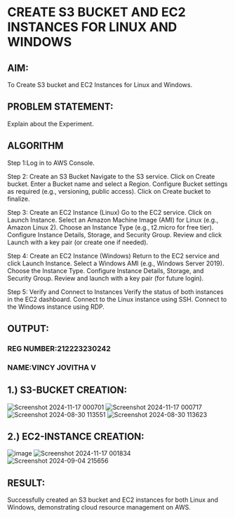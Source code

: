# CREATE S3 BUCKET AND EC2 INSTANCES FOR LINUX AND WINDOWS
## AIM:
   To Create S3 bucket and EC2 Instances for Linux and Windows.
## PROBLEM STATEMENT:
   Explain about the Experiment.

## ALGORITHM
 Step 1:Log in to AWS Console.

 Step 2: Create an S3 Bucket Navigate to the S3 service. Click on Create bucket. Enter a Bucket name and select a Region. Configure Bucket settings as required (e.g., versioning, public access). Click on Create bucket to finalize.

 Step 3: Create an EC2 Instance (Linux) Go to the EC2 service. Click on Launch Instance. Select an Amazon Machine Image (AMI) for Linux (e.g., Amazon Linux 2). Choose an Instance Type (e.g., t2.micro for free tier). Configure Instance Details, Storage, and Security Group. Review and click Launch with a key pair (or create one if needed).

 Step 4: Create an EC2 Instance (Windows) Return to the EC2 service and click Launch Instance. Select a Windows AMI (e.g., Windows Server 2019). Choose the Instance Type. Configure Instance Details, Storage, and Security Group. Review and launch with a key pair (for future login).

 Step 5: Verify and Connect to Instances Verify the status of both instances in the EC2 dashboard. Connect to the Linux instance using SSH. Connect to the Windows instance using RDP.


## OUTPUT:
### REG NUMBER:212223230242
### NAME:VINCY JOVITHA V
## 1.) S3-BUCKET CREATION:
![Screenshot 2024-11-17 000701](https://github.com/user-attachments/assets/bea06820-3b72-453c-becf-68c1e1b0f990)
![Screenshot 2024-11-17 000717](https://github.com/user-attachments/assets/d8e0dcb9-eff3-493e-b335-ed0dcc387e87)
![Screenshot 2024-08-30 113551](https://github.com/user-attachments/assets/78882c76-0b2d-49ec-b5cb-bcd4e84164bf)
![Screenshot 2024-08-30 113623](https://github.com/user-attachments/assets/e06023dd-b7cf-4ea5-856b-a37f6293b450)

## 2.) EC2-INSTANCE CREATION:
![image](https://github.com/user-attachments/assets/7edda2c6-42e3-4dcf-8184-902616654232)
![Screenshot 2024-11-17 001834](https://github.com/user-attachments/assets/ba984ba6-7350-4d57-b8a9-ebe2bc6c8962)
![Screenshot 2024-09-04 215656](https://github.com/user-attachments/assets/d33b6f7b-85f3-4a14-a468-42fd771b6b37)

 ## RESULT:
   Successfully created an S3 bucket and EC2 instances for both Linux and Windows, demonstrating cloud resource management on AWS.
 

  


